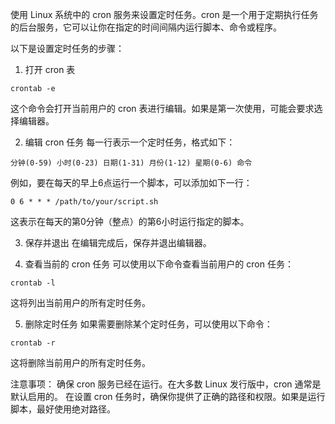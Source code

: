 使用 Linux 系统中的 cron 服务来设置定时任务。cron 是一个用于定期执行任务的后台服务，它可以让你在指定的时间间隔内运行脚本、命令或程序。

以下是设置定时任务的步骤：

1. 打开 cron 表
```
crontab -e
```
这个命令会打开当前用户的 cron 表进行编辑。如果是第一次使用，可能会要求选择编辑器。

2. 编辑 cron 任务
每一行表示一个定时任务，格式如下：
```
分钟(0-59) 小时(0-23) 日期(1-31) 月份(1-12) 星期(0-6) 命令
```
例如，要在每天的早上6点运行一个脚本，可以添加如下一行：
```
0 6 * * * /path/to/your/script.sh
```
这表示在每天的第0分钟（整点）的第6小时运行指定的脚本。

3. 保存并退出
在编辑完成后，保存并退出编辑器。

4. 查看当前的 cron 任务
可以使用以下命令查看当前用户的 cron 任务：
```
crontab -l
```
这将列出当前用户的所有定时任务。

5. 删除定时任务
如果需要删除某个定时任务，可以使用以下命令：
```
crontab -r
```
这将删除当前用户的所有定时任务。

注意事项：
确保 cron 服务已经在运行。在大多数 Linux 发行版中，cron 通常是默认启用的。
在设置 cron 任务时，确保你提供了正确的路径和权限。如果是运行脚本，最好使用绝对路径。
